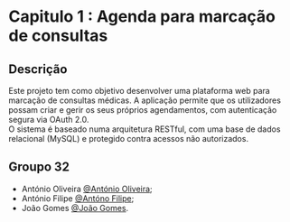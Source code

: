 # Capitulo 1 : Agenda para marcação de consultas

## Descrição
Este projeto tem como objetivo desenvolver uma plataforma web para marcação de consultas médicas. A aplicação permite que os utilizadores possam criar e gerir os seus próprios agendamentos, com autenticação segura via OAuth 2.0.  
O sistema é baseado numa arquitetura RESTful, com uma base de dados relacional (MySQL) e protegido contra acessos não autorizados.  

## Groupo 32

* António Oliveira [@António Oliveira](https://github.com/@A044409);
* António Filipe [@Antóno Filipe](https://github.com/AmFilipe);
* João Gomes [@João Gomes](https://github.com/joaoismai).
